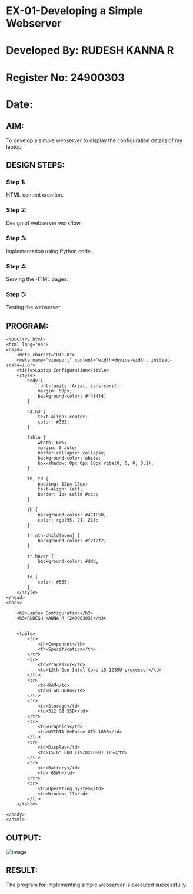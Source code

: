 # EX-01-Developing a Simple Webserver
# Developed By: RUDESH KANNA R
# Register No: 24900303
# Date:

## AIM:
To develop a simple webserver to display the configuration details of my laptop.

## DESIGN STEPS:
### Step 1: 
HTML content creation.

### Step 2:
Design of webserver workflow.

### Step 3:
Implementation using Python code.

### Step 4:
Serving the HTML pages.

### Step 5:
Testing the webserver.

## PROGRAM:
```
<!DOCTYPE html>
<html lang="en">
<head>
    <meta charset="UTF-8">
    <meta name="viewport" content="width=device-width, initial-scale=1.0">
    <title>Laptop Configuration</title>
    <style>
        body {
            font-family: Arial, sans-serif;
            margin: 50px;
            background-color: #f4f4f4;
        }

        h2,h3 {
            text-align: center;
            color: #333;
        }

        table {
            width: 60%;
            margin: 0 auto;
            border-collapse: collapse;
            background-color: white;
            box-shadow: 0px 0px 10px rgba(0, 0, 0, 0.1);
        }

        th, td {
            padding: 12px 15px;
            text-align: left;
            border: 1px solid #ccc;
        }

        th {
            background-color: #4CAF50;
            color: rgb(95, 21, 21);
        }

        tr:nth-child(even) {
            background-color: #f2f2f2;
        }

        tr:hover {
            background-color: #ddd;
        }

        td {
            color: #555;
        }
    </style>
</head>
<body>

    <h2>Laptop Configuration</h2>
    <h3>RUDESH KANNA R (24900303)</h3>


    <table>
        <tr>
            <th>Component</th>
            <th>Specification</th>
        </tr>
        <tr>
            <td>Processor</td>
            <td>12th Gen Intel Core i5-1235U processor</td>
        </tr>
        <tr>
            <td>RAM</td>
            <td>8 GB DDR4</td>
        </tr>
        <tr>
            <td>Storage</td>
            <td>512 GB SSD</td>
        </tr>
        <tr>
            <td>Graphics</td>
            <td>NVIDIA GeForce GTX 1650</td>
        </tr>
        <tr>
            <td>Display</td>
            <td>15.6" FHD (1920x1080) IPS</td>
        </tr>
        <tr>
            <td>Battery</td>
            <td> 65Wh</td>
        </tr>
        <tr>
            <td>Operating System</td>
            <td>Windows 11</td>
        </tr>
    </table>

</body>
</html>
```
## OUTPUT:

![image](https://github.com/user-attachments/assets/5920a8c8-8b61-49cb-a2bd-3ebdf2d90bc3)

## RESULT:
The program for implementing simple webserver is executed successfully.
